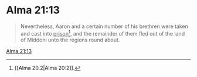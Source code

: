 # Alma 21:13

> Nevertheless, Aaron and a certain number of his brethren were taken and cast into <u>prison</u>[^a], and the remainder of them fled out of the land of Middoni unto the regions round about.

[Alma 21:13](https://www.churchofjesuschrist.org/study/scriptures/bofm/alma/21?lang=eng&id=p13#p13)


[^a]: [[Alma 20.2|Alma 20:2]].  

